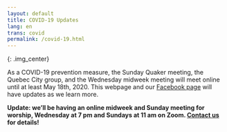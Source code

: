 ```yaml
---
layout: default
title: COVID-19 Updates
lang: en
trans: covid
permalink: /covid-19.html
---
```

<i class="fas fa-head-side-mask fa-6x color-1-light-text fa-flip-horizontal"></i>{: .img_center}

As a COVID-19 prevention measure, the Sunday Quaker meeting, the Quebec City group, and the Wednesday midweek meeting will meet online until at least May 18th, 2020. This webpage and our [Facebook page](https://www.facebook.com/MontrealQuakers/) will have updates as we learn more. 
 
**Update: we’ll be having an online midweek and Sunday meeting for worship, Wednesday at 7 pm and Sundays at 11 am on Zoom. [Contact us](contact.html) for details!**  
